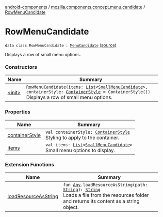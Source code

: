 [android-components](../../index.md) / [mozilla.components.concept.menu.candidate](../index.md) / [RowMenuCandidate](./index.md)

# RowMenuCandidate

`data class RowMenuCandidate : `[`MenuCandidate`](../-menu-candidate/index.md) [(source)](https://github.com/mozilla-mobile/android-components/blob/master/components/concept/menu/src/main/java/mozilla/components/concept/menu/candidate/MenuCandidate.kt#L111)

Displays a row of small menu options.

### Constructors

| Name | Summary |
|---|---|
| [&lt;init&gt;](-init-.md) | `RowMenuCandidate(items: `[`List`](https://kotlinlang.org/api/latest/jvm/stdlib/kotlin.collections/-list/index.html)`<`[`SmallMenuCandidate`](../-small-menu-candidate/index.md)`>, containerStyle: `[`ContainerStyle`](../-container-style/index.md)` = ContainerStyle())`<br>Displays a row of small menu options. |

### Properties

| Name | Summary |
|---|---|
| [containerStyle](container-style.md) | `val containerStyle: `[`ContainerStyle`](../-container-style/index.md)<br>Styling to apply to the container. |
| [items](items.md) | `val items: `[`List`](https://kotlinlang.org/api/latest/jvm/stdlib/kotlin.collections/-list/index.html)`<`[`SmallMenuCandidate`](../-small-menu-candidate/index.md)`>`<br>Small menu options to display. |

### Extension Functions

| Name | Summary |
|---|---|
| [loadResourceAsString](../../mozilla.components.support.test.file/kotlin.-any/load-resource-as-string.md) | `fun `[`Any`](https://kotlinlang.org/api/latest/jvm/stdlib/kotlin/-any/index.html)`.loadResourceAsString(path: `[`String`](https://kotlinlang.org/api/latest/jvm/stdlib/kotlin/-string/index.html)`): `[`String`](https://kotlinlang.org/api/latest/jvm/stdlib/kotlin/-string/index.html)<br>Loads a file from the resources folder and returns its content as a string object. |
